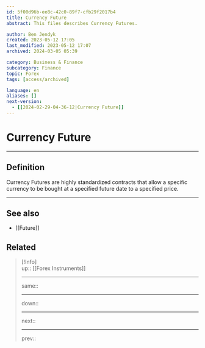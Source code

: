 ```yaml
---
id: 5f00d96b-ee8c-42c0-89f7-cfb29f2017b4
title: Currency Future
abstract: This files describes Currency Futures.

author: Ben Jendyk
created: 2023-05-12 17:05
last_modified: 2023-05-12 17:07
archived: 2024-03-05 05:39

category: Business & Finance  
subcategory: Finance  
topic: Forex 
tags: [access/archived]

language: en
aliases: []
next-version:
  - [[2024-02-29-04-36-12|Currency Future]]
---
```


# Currency Future

---

## Definition

Currency Futures are highly standardized contracts that allow a specific currency to be bought at a specified future date to a specified price.

---

## See also

- [[Future]]

## Related

> [!Info]  
> up:: [[Forex Instruments]]
> - ---
> same::
> - ---
> down::
> - ---
> next::
> - ---
> prev::
